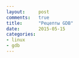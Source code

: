 ```yaml
---
layout:		post
comments:	true
title:		"Рецепты GDB"
date:		2015-05-15
categories:
- linux
- gdb
---
```



